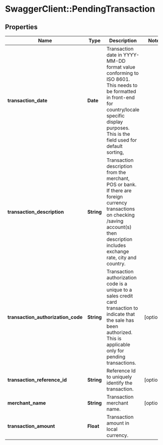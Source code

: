# SwaggerClient::PendingTransaction

## Properties
Name | Type | Description | Notes
------------ | ------------- | ------------- | -------------
**transaction_date** | **Date** | Transaction date in YYYY-MM-DD format value conforming to ISO 8601. This needs to be formatted in front-end for country/locale specific display purposes. This is the field used for default sorting, | 
**transaction_description** | **String** | Transaction description from the merchant, POS or bank. If there are foreign currency transactions on checking /saving account(s) then description includes exchange rate, city and country. | 
**transaction_authorization_code** | **String** | Transaction authorization code is a unique to a sales credit card transaction to indicate that the sale has been authorized. This is applicable only for pending transactions. | [optional] 
**transaction_reference_id** | **String** | Reference Id to uniquely identify the transaction. | [optional] 
**merchant_name** | **String** | Transaction merchant name. | [optional] 
**transaction_amount** | **Float** | Transaction amount in local currency. | 

